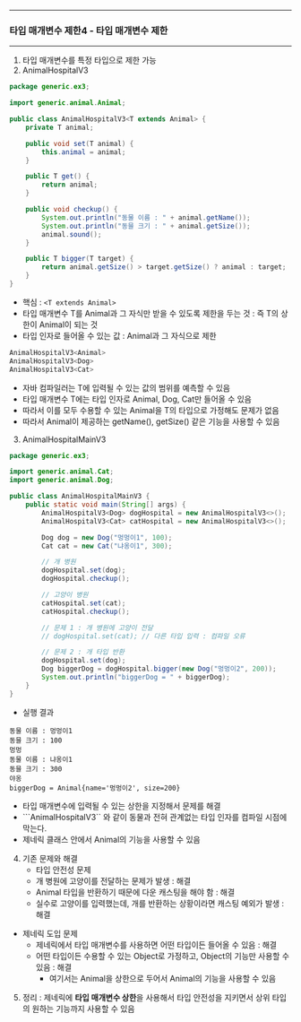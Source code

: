 -----
### 타입 매개변수 제한4 - 타입 매개변수 제한
-----
1. 타입 매개변수를 특정 타입으로 제한 가능
2. AnimalHospitalV3
```java
package generic.ex3;

import generic.animal.Animal;

public class AnimalHospitalV3<T extends Animal> {
    private T animal;

    public void set(T animal) {
        this.animal = animal;
    }

    public T get() {
        return animal;
    }

    public void checkup() {
        System.out.println("동물 이름 : " + animal.getName());
        System.out.println("동믈 크기 : " + animal.getSize());
        animal.sound();
    }

    public T bigger(T target) {
        return animal.getSize() > target.getSize() ? animal : target;
    }
}
```
  - 핵심 : ```<T extends Animal>```
  - 타입 매개변수 T를 Animal과 그 자식만 받을 수 있도록 제한을 두는 것 : 즉 T의 상한이 Animal이 되는 것
  - 타입 인자로 들어올 수 있는 값 : Animal과 그 자식으로 제한
```java
AnimalHospitalV3<Animal>
AnimalHospitalV3<Dog>
AnimalHospitalV3<Cat>
```
  - 자바 컴파일러는 T에 입력될 수 있는 값의 범위를 예측할 수 있음
  - 타입 매개변수 T에는 타입 인자로 Animal, Dog, Cat만 들어올 수 있음
  - 따라서 이를 모두 수용할 수 있는 Animal을 T의 타입으로 가정해도 문제가 없음  
  - 따라서 Animal이 제공하는 getName(), getSize() 같은 기능을 사용할 수 있음

3. AnimalHospitalMainV3
```java
package generic.ex3;

import generic.animal.Cat;
import generic.animal.Dog;

public class AnimalHospitalMainV3 {
    public static void main(String[] args) {
        AnimalHospitalV3<Dog> dogHospital = new AnimalHospitalV3<>();
        AnimalHospitalV3<Cat> catHospital = new AnimalHospitalV3<>();

        Dog dog = new Dog("멍멍이1", 100);
        Cat cat = new Cat("냐옹이1", 300);

        // 개 병원
        dogHospital.set(dog);
        dogHospital.checkup();

        // 고양이 병원
        catHospital.set(cat);
        catHospital.checkup();

        // 문제 1 : 개 병원에 고양이 전달
        // dogHospital.set(cat); // 다른 타입 입력 : 컴파일 오류

        // 문제 2 : 개 타입 반환
        dogHospital.set(dog);
        Dog biggerDog = dogHospital.bigger(new Dog("멍멍이2", 200));
        System.out.println("biggerDog = " + biggerDog);
    }
}
```
  - 실행 결과
```
동물 이름 : 멍멍이1
동믈 크기 : 100
멍멍
동물 이름 : 냐옹이1
동믈 크기 : 300
야옹
biggerDog = Animal{name='멍멍이2', size=200}
```

  - 타입 매개변수에 입력될 수 있는 상한을 지정해서 문제를 해결
  - ```AnimalHospitalV3<Integer>`` 와 같이 동물과 전혀 관계없는 타입 인자를 컴파일 시점에 막는다.
  - 제네릭 클래스 안에서 Animal의 기능을 사용할 수 있음

4. 기존 문제와 해결
   - 타입 안전성 문제
    + 개 병원에 고양이를 전달하는 문제가 발생 : 해결
    + Animal 타입을 반환하기 때문에 다운 캐스팅을 해야 함 : 해결    
    + 실수로 고양이를 입력했는데, 개를 반환하는 상황이라면 캐스팅 예외가 발생 : 해결

  - 제네릭 도입 문제  
    + 제네릭에서 타입 매개변수를 사용하면 어떤 타입이든 들어올 수 있음 : 해결
    + 어떤 타입이든 수용할 수 있는 Object로 가정하고, Object의 기능만 사용할 수 있음 : 해결
      * 여기서는 Animal을 상한으로 두어서 Animal의 기능을 사용할 수 있음

5. 정리 : 제네릭에 **타입 매개변수 상한**을 사용해서 타입 안전성을 지키면서 상위 타입의 원하는 기능까지 사용할 수 있음
